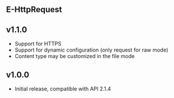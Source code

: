 E-HttpRequest
----------

v1.1.0
---
* Support for HTTPS
* Support for dynamic configuration (only request for raw mode)
* Content type may be customized in the file mode

v1.0.0
---
* Initial release, compatible with API 2.1.4
